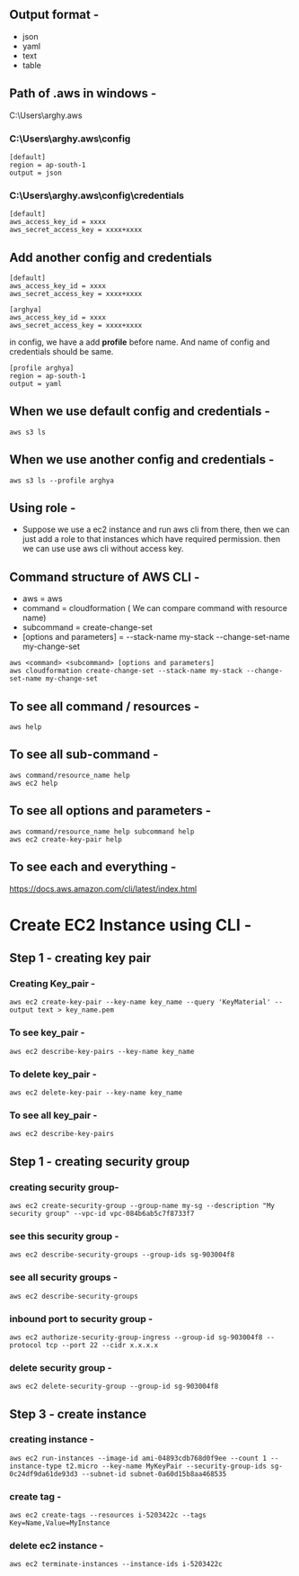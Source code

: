 ## Output format -
- json
- yaml
- text
- table
## Path of .aws in windows -
C:\Users\arghy\.aws
### C:\Users\arghy\.aws\config
```
[default]
region = ap-south-1
output = json
```
### C:\Users\arghy\.aws\config\credentials
```
[default]
aws_access_key_id = xxxx
aws_secret_access_key = xxxx+xxxx
```
## Add another config and credentials 
```
[default]
aws_access_key_id = xxxx
aws_secret_access_key = xxxx+xxxx

[arghya]
aws_access_key_id = xxxx
aws_secret_access_key = xxxx+xxxx
```
in config, we have a add **profile** before name. And name of config and credentials should be same.
```
[profile arghya]
region = ap-south-1
output = yaml
```
## When we use default config and credentials -
```
aws s3 ls
```
## When we use another config and credentials -
```
aws s3 ls --profile arghya
```
## Using role -
- Suppose we use a ec2 instance and run aws cli from there, then we can just add a role to that instances which have required permission. then we can use use aws cli without 
access key.

## Command structure of AWS CLI -
- aws = aws
- command = cloudformation ( We can compare command with resource name)
- subcommand = create-change-set
- [options and parameters] = --stack-name my-stack --change-set-name my-change-set
```
aws <command> <subcommand> [options and parameters]
aws cloudformation create-change-set --stack-name my-stack --change-set-name my-change-set
```
## To see all command / resources -
```
aws help
```
## To see all sub-command -
```
aws command/resource_name help
aws ec2 help
```
## To see all options and parameters -
```
aws command/resource_name help subcommand help
aws ec2 create-key-pair help
```
## To see each and everything - 
https://docs.aws.amazon.com/cli/latest/index.html

# Create EC2 Instance using CLI -
## Step 1 - creating key pair
### Creating Key_pair -
```
aws ec2 create-key-pair --key-name key_name --query 'KeyMaterial' --output text > key_name.pem
```
### To see key_pair -
```
aws ec2 describe-key-pairs --key-name key_name
```
### To delete key_pair -
```
aws ec2 delete-key-pair --key-name key_name
```
### To see all key_pair -
```
aws ec2 describe-key-pairs
```
## Step 1 - creating security group
### creating security group-
```
aws ec2 create-security-group --group-name my-sg --description "My security group" --vpc-id vpc-084b6ab5c7f8733f7
```
### see this security group -
```
aws ec2 describe-security-groups --group-ids sg-903004f8
```
### see all security groups -
```
aws ec2 describe-security-groups
```
### inbound port to security group -
```
aws ec2 authorize-security-group-ingress --group-id sg-903004f8 --protocol tcp --port 22 --cidr x.x.x.x
```
### delete security group -
```
aws ec2 delete-security-group --group-id sg-903004f8
```
## Step 3 - create instance 
### creating instance - 
```
aws ec2 run-instances --image-id ami-04893cdb768d0f9ee --count 1 --instance-type t2.micro --key-name MyKeyPair --security-group-ids sg-0c24df9da61de93d3 --subnet-id subnet-0a60d15b8aa468535
```
### create tag -
```
aws ec2 create-tags --resources i-5203422c --tags Key=Name,Value=MyInstance
```
### delete ec2 instance -
```
aws ec2 terminate-instances --instance-ids i-5203422c
```
